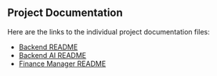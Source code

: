 ## Project Documentation

Here are the links to the individual project documentation files:

- [Backend README](backend/readme.md)
- [Backend AI README](backend_AI/readme.md)
- [Finance Manager README](Finance%20Manager/readme.md)
